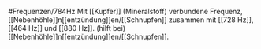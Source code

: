 #Frequenzen/784Hz
Mit [[Kupfer]] (Mineralstoff) verbundene Frequenz, [[Nebenhöhle]]n[[entzündung]]en/[[Schnupfen]] zusammen mit [[728 Hz]], [[464 Hz]] und [[880 Hz]].
(hilft bei) [[Nebenhöhle]]n[[entzündung]]en/[[Schnupfen]].